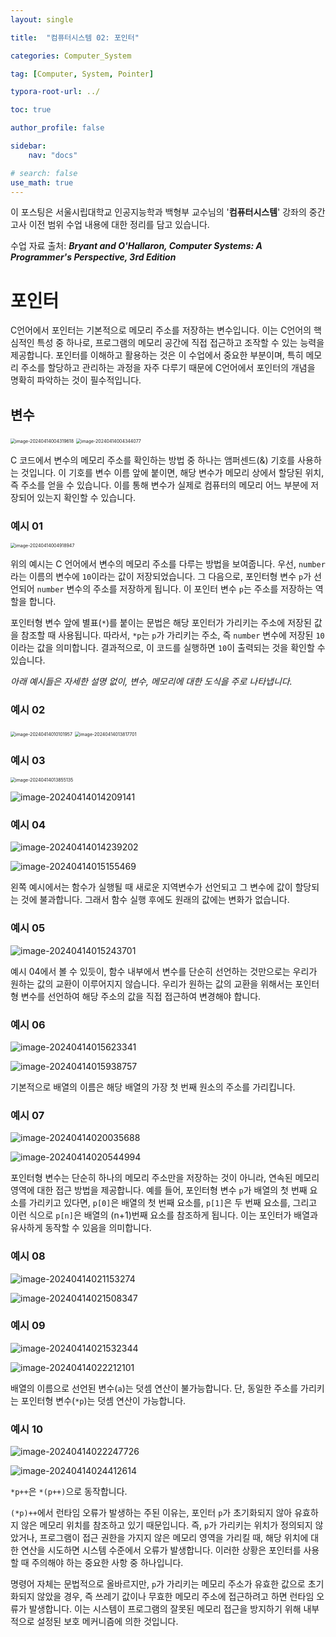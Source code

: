 ```yaml
---
layout: single

title:  "컴퓨터시스템 02: 포인터"

categories: Computer_System

tag: [Computer, System, Pointer]

typora-root-url: ../

toc: true

author_profile: false

sidebar:
    nav: "docs"

# search: false
use_math: true
---
```






이 포스팅은 서울시립대학교 인공지능학과 백형부 교수님의 '**컴퓨터시스템**' 강좌의 중간고사 이전 범위 수업 내용에 대한 정리를 담고 있습니다.



수업 자료 출처: ***Bryant and O'Hallaron, Computer Systems: A Programmer's Perspective, 3rd Edition***







# 포인터

C언어에서 포인터는 기본적으로 메모리 주소를 저장하는 변수입니다. 이는 C언어의 핵심적인 특성 중 하나로, 프로그램의 메모리 공간에 직접 접근하고 조작할 수 있는 능력을 제공합니다. 포인터를 이해하고 활용하는 것은 이 수업에서 중요한 부분이며, 특히 메모리 주소를 할당하고 관리하는 과정을 자주 다루기 때문에 C언어에서 포인터의 개념을 명확히 파악하는 것이 필수적입니다.





## 변수

<img src="/images/2024-04-13-Computer_System_02/image-20240414004319618.png" alt="image-20240414004319618" style="zoom:50%;" />

<img src="/images/2024-04-13-Computer_System_02/image-20240414004344077.png" alt="image-20240414004344077" style="zoom:50%;" />

C 코드에서 변수의 메모리 주소를 확인하는 방법 중 하나는 앰퍼센드(&) 기호를 사용하는 것입니다. 이 기호를 변수 이름 앞에 붙이면, 해당 변수가 메모리 상에서 할당된 위치, 즉 주소를 얻을 수 있습니다. 이를 통해 변수가 실제로 컴퓨터의 메모리 어느 부분에 저장되어 있는지 확인할 수 있습니다.



### 예시 01

<img src="/images/2024-04-13-Computer_System_02/image-20240414004918947.png" alt="image-20240414004918947" style="zoom:50%;" />

위의 예시는 C 언어에서 변수의 메모리 주소를 다루는 방법을 보여줍니다. 우선, `number`라는 이름의 변수에 `10`이라는 값이 저장되었습니다. 그 다음으로, 포인터형 변수 `p`가 선언되어 `number` 변수의 주소를 저장하게 됩니다. 이 포인터 변수 `p`는 주소를 저장하는 역할을 합니다.

포인터형 변수 앞에 별표(`*`)를 붙이는 문법은 해당 포인터가 가리키는 주소에 저장된 값을 참조할 때 사용됩니다. 따라서, `*p`는 `p`가 가리키는 주소, 즉 `number` 변수에 저장된 `10`이라는 값을 의미합니다. 결과적으로, 이 코드를 실행하면 `10`이 출력되는 것을 확인할 수 있습니다.



*아래 예시들은 자세한 설명 없이, 변수, 메모리에 대한 도식을 주로 나타냅니다.* 

### 예시 02

<img src="/images/2024-04-13-Computer_System_02/image-20240414010101957.png" alt="image-20240414010101957" style="zoom:50%;" />

<img src="/images/2024-04-13-Computer_System_02/image-20240414013817701.png" alt="image-20240414013817701" style="zoom:50%;" />



### 예시 03

<img src="/images/2024-04-13-Computer_System_02/image-20240414013855135.png" alt="image-20240414013855135" style="zoom:50%;" />

![image-20240414014209141](/images/2024-04-13-Computer_System_02/image-20240414014209141.png)



### 예시 04

![image-20240414014239202](/images/2024-04-13-Computer_System_02/image-20240414014239202.png)

![image-20240414015155469](/images/2024-04-13-Computer_System_02/image-20240414015155469.png)

왼쪽 예시에서는 함수가 실행될 때 새로운 지역변수가 선언되고 그 변수에 값이 할당되는 것에 불과합니다. 그래서 함수 실행 후에도 원래의 값에는 변화가 없습니다.



### 예시 05

![image-20240414015243701](/images/2024-04-13-Computer_System_02/image-20240414015243701.png)

예시 04에서 볼 수 있듯이, 함수 내부에서 변수를 단순히 선언하는 것만으로는 우리가 원하는 값의 교환이 이루어지지 않습니다. 우리가 원하는 값의 교환을 위해서는 포인터형 변수를 선언하여 해당 주소의 값을 직접 접근하여 변경해야 합니다.



### 예시 06

![image-20240414015623341](/images/2024-04-13-Computer_System_02/image-20240414015623341.png)

![image-20240414015938757](/images/2024-04-13-Computer_System_02/image-20240414015938757.png)

기본적으로 배열의 이름은 해당 배열의 가장 첫 번째 원소의 주소를 가리킵니다.



### 예시 07

![image-20240414020035688](/images/2024-04-13-Computer_System_02/image-20240414020035688.png)

![image-20240414020544994](/images/2024-04-13-Computer_System_02/image-20240414020544994.png)

포인터형 변수는 단순히 하나의 메모리 주소만을 저장하는 것이 아니라, 연속된 메모리 영역에 대한 접근 방법을 제공합니다. 예를 들어, 포인터형 변수 `p`가 배열의 첫 번째 요소를 가리키고 있다면, `p[0]`은 배열의 첫 번째 요소를, `p[1]`은 두 번째 요소를, 그리고 이런 식으로 `p[n]`은 배열의 (n+1)번째 요소를 참조하게 됩니다. 이는 포인터가 배열과 유사하게 동작할 수 있음을 의미합니다.



### 예시 08

![image-20240414021153274](/images/2024-04-13-Computer_System_02/image-20240414021153274.png)

![image-20240414021508347](/images/2024-04-13-Computer_System_02/image-20240414021508347.png)



### 예시 09

![image-20240414021532344](/images/2024-04-13-Computer_System_02/image-20240414021532344.png)

![image-20240414022212101](/images/2024-04-13-Computer_System_02/image-20240414022212101.png)

배열의 이름으로 선언된 변수(`a`)는 덧셈 연산이 불가능합니다. 단, 동일한 주소를 가리키는 포인터형 변수(`*p`)는 덧셈 연산이 가능합니다.



### 예시 10

![image-20240414022247726](/images/2024-04-13-Computer_System_02/image-20240414022247726.png)

![image-20240414024412614](/images/2024-04-13-Computer_System_02/image-20240414024412614.png)

`*p++`은 `*(p++)`으로 동작합니다.

`(*p)++`에서 런타임 오류가 발생하는 주된 이유는, 포인터 `p`가 초기화되지 않아 유효하지 않은 메모리 위치를 참조하고 있기 때문입니다. 즉, `p`가 가리키는 위치가 정의되지 않았거나, 프로그램이 접근 권한을 가지지 않은 메모리 영역을 가리킬 때, 해당 위치에 대한 연산을 시도하면 시스템 수준에서 오류가 발생합니다. 이러한 상황은 포인터를 사용할 때 주의해야 하는 중요한 사항 중 하나입니다.

명령어 자체는 문법적으로 올바르지만, `p`가 가리키는 메모리 주소가 유효한 값으로 초기화되지 않았을 경우, 즉 쓰레기 값이나 무효한 메모리 주소에 접근하려고 하면 런타임 오류가 발생합니다. 이는 시스템이 프로그램의 잘못된 메모리 접근을 방지하기 위해 내부적으로 설정된 보호 메커니즘에 의한 것입니다.
